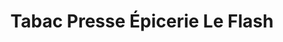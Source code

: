 ---
title: "Tabac Presse Épicerie Le Flash"
url: /cazouls-les-beziers/tabac-presse-epicerie-le-flash/
shop: Zeitungen
---